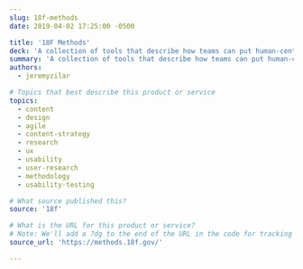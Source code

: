 ```yaml
---
slug: 18f-methods
date: 2019-04-02 17:25:00 -0500

title: '18F Methods'
deck: 'A collection of tools that describe how teams can put human-centered design into practice.'
summary: 'A collection of tools that describe how teams can put human-centered design into practice.'
authors:
  - jeremyzilar

# Topics that best describe this product or service
topics:
  - content
  - design
  - agile
  - content-strategy
  - research
  - ux
  - usability
  - user-research
  - methodology
  - usability-testing

# What source published this?
source: '18f'

# What is the URL for this product or service?
# Note: We'll add a ?dg to the end of the URL in the code for tracking purposes
source_url: 'https://methods.18f.gov/'

---
```

